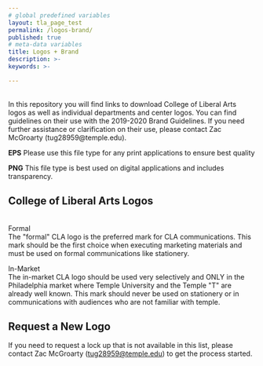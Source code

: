 ```yaml
---
# global predefined variables
layout: tla_page_test
permalink: /logos-brand/
published: true
# meta-data variables
title: Logos + Brand
description: >-     
keywords: >-

---
```

<br>
In this repository you will find links to download College of Liberal Arts logos as well as individual departments and center logos. You can find guidelines on their use with the 2019-2020 Brand Guidelines. If you need further assistance or clarification on their use, please contact Zac McGroarty (tug28959@temple.edu). 
<br>

**EPS** Please use this file type for any print applications to ensure best quality
<br>

**PNG** This file type is best used on digital applications and includes transparency. 
<br>
## College of Liberal Arts Logos
<br>
Formal
<br>The "formal" CLA logo is the preferred mark for CLA communications. This mark should be the first choice when executing marketing materials and must be used on formal communications like stationery. 
<br>

In-Market
<br>The in-market CLA logo should be used very selectively and ONLY in the Philadelphia market where Temple University and the Temple "T" are already well known. This mark should never be used on stationery or in communications with audiences who are not familiar with temple. 
<br>

## Request a New Logo
If you need to request a lock up that is not available in this list, please contact Zac McGroarty (tug28959@temple.edu) to get the process started. 
